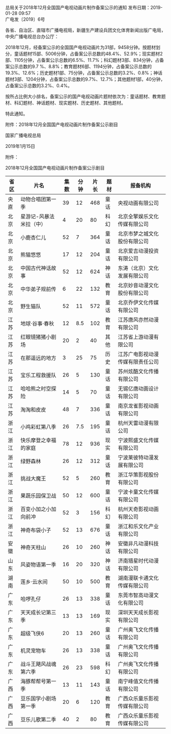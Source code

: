 总局关于2018年12月全国国产电视动画片制作备案公示的通知
发布日期：2019-01-28 09:57 	 
广电发〔2019〕6号

各省、自治区、直辖市广播电视局，新疆生产建设兵团文化体育新闻出版广电局，中央广播电视总台办公厅：

2018年12月，经备案公示的全国国产电视动画片为31部，9458分钟。按题材划分，童话题材15部、5006分钟，占备案公示总数的48.4%、52.9%；现实题材2部、1105分钟，占备案公示总数的6.5%、11.7%；科幻题材3部、834分钟，占备案公示总数的9.7 %、8.8%；教育题材6部、1194分钟，占备案公示总数的19.3%、12.6%；历史题材1部、75分钟，占备案公示总数的3.2%、0.8%；神话题材3部、1204分钟，占备案公示总数的9.7%、12.7%；其他题材1部，40分钟，占备案公示总数的3.2%、0.4%。

按所占比例大小排名，备案公示的国产电视动画片题材依次为：童话题材、教育题材、科幻题材、神话题材、现实题材、历史题材、其他题材。

特此通知。


附件：2018年12月全国国产电视动画片制作备案公示剧目


国家广播电视总局

2019年1月15日 



附件：

2018年12月全国国产电视动画片制作备案公示剧目

省区 | 片名 | 集数 | 分钟 | 片长 | 题材 | 报备机构
---|----|----|----|----|----|-----
央直 | 动物合唱团第一季 | 39 | 12 | 468 | 童话 | 央视动画有限公司
北京 | 星游记-风暴法米拉（中） | 4 | 20 | 80 | 科幻 | 北京全擎娱乐文化传媒有限公司
北京 | 小鹿杏仁儿 | 52 | 7 | 364 | 童话 | 北京市梦之城文化股份有限公司
北京 | 熊猫悠悠 | 17 | 12 | 204 | 童话 | 北京爱吉动漫投资有限公司
北京 | 中国古代神话故事 | 52 | 12 | 624 | 神话 | 东涛（北京）文化发展有限公司
北京 | 中华弟子规前传 | 6 | 22 | 132 | 教育 | 北京妙音动漫文化股份有限公司
北京 | 野生猫队 | 52 | 11 | 572 | 童话 | 北京乔伊文化传媒有限公司
江苏 | 地球·谷事·春秋 | 12 | 8.5 | 102 | 教育 | 江苏唐风亦然动漫有限公司
江苏 | 红眼镜猪猪小剧场 | 20 | 2 | 40 | 其他 | 江苏省上游动漫有限公司
江苏 | 在那遥远的地方 | 3 | 25 | 75 | 历史 | 江苏广电影视动漫传媒有限责任公司
江苏 | 宝乐工程救援队 | 26 | 5 | 130 | 童话 | 苏州炫酷文化传播有限公司
江苏 | 哈哈熊之时空探险 | 14 | 5 | 70 | 童话 | 无锡亿唐动画设计有限公司
江苏 | 淘淘和皮皮 | 48 | 7 | 336 | 童话 | 南京龙雀影视动画有限公司
浙江 | 小鸡彩虹第八季 | 26 | 7.5 | 195 | 童话 | 杭州天雷动漫有限公司
浙江 | 快乐摩登之幸福的家庭 | 78 | 12 | 936 | 现实 | 宁波熙盛文化传媒有限公司
浙江 | 绿野森林 | 26 | 12 | 312 | 童话 | 宁波莱彼特动漫发展有限公司
浙江 | 挑战大魔王 | 52 | 5 | 260 | 教育 | 浙江华策影视股份有限公司
浙江 | 果蔬乐园保卫战 | 50 | 12 | 600 | 童话 | 宁波卡童文化传媒有限公司
浙江 | 百变小加之小加向前冲 | 52 | 3 | 156 | 科幻 | 杭州天奇影视动画有限公司
浙江 | 神奇布袋小子 | 52 | 13 | 676 | 童话 | 浙江和乐文化产业有限公司
安徽 | 神奇天柱山 | 26 | 10 | 260 | 神话 | 安徽非凡动漫科技有限公司
山东 | 风姿物语第一季 | 16 | 20 | 320 | 神话 | 济南猎星时代动漫有限公司
湖南 | 莲乡·云水间 | 50 | 10 | 500 | 教育 | 湖南漫联卡通文化传媒有限公司
广东 | 哈啰孔仔 | 26 | 13 | 338 | 童话 | 东莞市智高动漫文化有限公司
广东 | 天天成长记第三季 | 13 | 13 | 169 | 现实 | 深圳天天成长影视有限公司
广东 | 超级飞侠6 | 20 | 13 | 260 | 童话 | 广州奥飞文化传播有限公司
广东 | 机灵宠物车 | 26 | 13 | 338 | 童话 | 广州奥飞文化传播有限公司
广东 | 战斗王飓风战魂第六季 | 26 | 23 | 598 | 科幻 | 广州奥飞文化传播有限公司
广西 | 海豚帮帮号第一季 | 13 | 11 | 143 | 童话 | 南宁峰值文化传播有限公司
广西 | 豆乐国学小剧场第一季 | 20 | 6 | 120 | 教育 | 广西众乐童乐影视传媒有限公司
广西 | 豆乐儿歌第二季 | 40 | 2 | 80 | 教育 | 广西众乐童乐影视传媒有限公司
